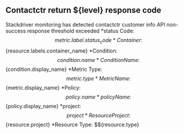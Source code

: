 ## Contactctr return ${level} response code
Stackdriver monitoring has detected contactctr customer info API non-success response threshold exceeded 
*status Code: $${metric.label.status_code}
*Container: $${resource.labels.container_name}
*Condition: $${condition.name}
*Condition Name: $${condition.display_name}
*Metric Type: $${metric.type}
*Metric Name: $${metric.display_name}
*Policy: $${policy.name}
*policy Name: $${policy.display_name}
*project: $${project} 
*Resource Project: $${resource.project}
*Resource Type: $${resource.type}